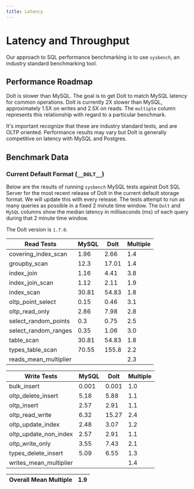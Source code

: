 ```yaml
---
title: Latency
---
```


# Latency and Throughput

Our approach to SQL performance benchmarking is to use `sysbench`, an
industry standard benchmarking tool.

## Performance Roadmap

Dolt is slower than MySQL. The goal is to get Dolt to match 
MySQL latency for common operations. Dolt is currently 2X slower 
than MySQL, approximately 1.5X on writes and 2.5X on reads. The 
`multiple` column represents this relationship with regard to a 
particular benchmark.

It's important recognize that these are industry standard tests, and
are OLTP oriented. Performance results may vary but Dolt is 
generally competitive on latency with MySQL and Postgres.

## Benchmark Data

### Current Default Format (`__DOLT__`)

Below are the results of running `sysbench` MySQL tests against Dolt
SQL Server for the most recent release of Dolt in the current default 
storage format. We will update this with every release. The tests 
attempt to run as many queries as possible in a fixed 2 minute time 
window. The `Dolt` and `MySQL` columns show the median latency in 
milliseconds (ms) of each query during that 2 minute time window.

The Dolt version is `1.7.0`.

<!-- START___DOLT___LATENCY_RESULTS_TABLE -->
|       Read Tests        | MySQL | Dolt  | Multiple |
|-------------------------|-------|-------|----------|
| covering\_index\_scan   |  1.96 |  2.66 |      1.4 |
| groupby\_scan           |  12.3 | 17.01 |      1.4 |
| index\_join             |  1.16 |  4.41 |      3.8 |
| index\_join\_scan       |  1.12 |  2.11 |      1.9 |
| index\_scan             | 30.81 | 54.83 |      1.8 |
| oltp\_point\_select     |  0.15 |  0.46 |      3.1 |
| oltp\_read\_only        |  2.86 |  7.98 |      2.8 |
| select\_random\_points  |   0.3 |  0.75 |      2.5 |
| select\_random\_ranges  |  0.35 |  1.06 |      3.0 |
| table\_scan             | 30.81 | 54.83 |      1.8 |
| types\_table\_scan      | 70.55 | 155.8 |      2.2 |
| reads\_mean\_multiplier |       |       |      2.3 |

|       Write Tests        | MySQL | Dolt  | Multiple |
|--------------------------|-------|-------|----------|
| bulk\_insert             | 0.001 | 0.001 |      1.0 |
| oltp\_delete\_insert     |  5.18 |  5.88 |      1.1 |
| oltp\_insert             |  2.57 |  2.91 |      1.1 |
| oltp\_read\_write        |  6.32 | 15.27 |      2.4 |
| oltp\_update\_index      |  2.48 |  3.07 |      1.2 |
| oltp\_update\_non\_index |  2.57 |  2.91 |      1.1 |
| oltp\_write\_only        |  3.55 |  7.43 |      2.1 |
| types\_delete\_insert    |  5.09 |  6.55 |      1.3 |
| writes\_mean\_multiplier |       |       |      1.4 |

| Overall Mean Multiple | 1.9 |
|-----------------------|-----|
<!-- END___DOLT___LATENCY_RESULTS_TABLE -->
<br/>

